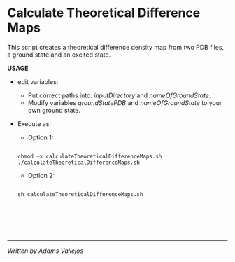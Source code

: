 Calculate Theoretical Difference Maps
=====================================

This script creates a theoretical difference density map from two PDB files, a ground state and an excited state.

**USAGE**

* edit variables: 
  * Put correct paths into: _inputDirectory_ and _nameOfGroundState_.
  * Modify variables _groundStatePDB_ and _nameOfGroundState_ to your own ground state.

* Execute as:
  * Option 1: 
  <pre><code>
  chmod +x calculateTheoreticalDifferenceMaps.sh
  ./calculateTheoreticalDifferenceMaps.sh
  </code></pre>
  * Option 2:
  <pre><code>
  sh calculateTheoreticalDifferenceMaps.sh
  </code></pre>

---
_Written by Adams Vallejos_
